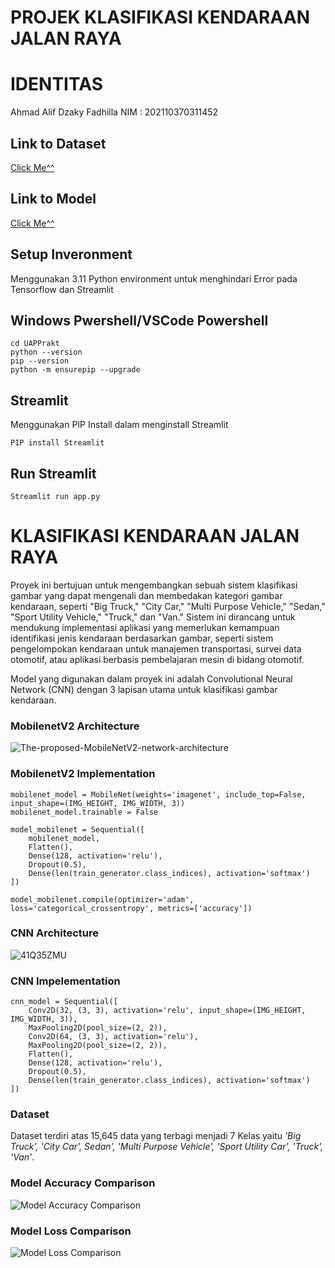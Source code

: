 # PROJEK KLASIFIKASI KENDARAAN JALAN RAYA
# IDENTITAS
Ahmad Alif Dzaky Fadhilla
NIM : 202110370311452
## Link to Dataset
[Click Me^^](https://drive.google.com/file/d/1HhWLZYjQyvDvXBg2RldXVsGEccnRm69v/view?usp=sharing)
## Link to Model
[Click Me^^](https://drive.google.com/file/d/1HDUu1IAkLZ7YW0x1ose-3rY7TK09iis5/view?usp=drive_link)
## Setup Inveronment
Menggunakan 3.11 Python environment untuk menghindari Error pada Tensorflow dan Streamlit
## Windows Pwershell/VSCode Powershell
```
cd UAPPrakt
python --version
pip --version
python -m ensurepip --upgrade
```
## Streamlit
Menggunakan PIP Install dalam menginstall Streamlit
```
PIP install Streamlit
```
## Run Streamlit
```
Streamlit run app.py
```
# KLASIFIKASI KENDARAAN JALAN RAYA
Proyek ini bertujuan untuk mengembangkan sebuah sistem klasifikasi gambar yang dapat mengenali dan membedakan kategori gambar kendaraan, seperti "Big Truck," "City Car," "Multi Purpose Vehicle," "Sedan," "Sport Utility Vehicle," "Truck," dan "Van." Sistem ini dirancang untuk mendukung implementasi aplikasi yang memerlukan kemampuan identifikasi jenis kendaraan berdasarkan gambar, seperti sistem pengelompokan kendaraan untuk manajemen transportasi, survei data otomotif, atau aplikasi berbasis pembelajaran mesin di bidang otomotif.

Model yang digunakan dalam proyek ini adalah Convolutional Neural Network (CNN) dengan 3 lapisan utama untuk klasifikasi gambar kendaraan. 
### MobilenetV2 Architecture
![The-proposed-MobileNetV2-network-architecture](https://github.com/user-attachments/assets/b58f226d-a442-4752-bab7-f09225cea028)
### MobilenetV2 Implementation
```
mobilenet_model = MobileNet(weights='imagenet', include_top=False, input_shape=(IMG_HEIGHT, IMG_WIDTH, 3))
mobilenet_model.trainable = False

model_mobilenet = Sequential([
    mobilenet_model,
    Flatten(),
    Dense(128, activation='relu'),
    Dropout(0.5),
    Dense(len(train_generator.class_indices), activation='softmax')
])

model_mobilenet.compile(optimizer='adam', loss='categorical_crossentropy', metrics=['accuracy'])
```
### CNN Architecture 
![41Q35ZMU](https://github.com/user-attachments/assets/a2f382af-a9d0-4588-8465-f187015f434c)
### CNN Impelementation
```
cnn_model = Sequential([
    Conv2D(32, (3, 3), activation='relu', input_shape=(IMG_HEIGHT, IMG_WIDTH, 3)),
    MaxPooling2D(pool_size=(2, 2)),
    Conv2D(64, (3, 3), activation='relu'),
    MaxPooling2D(pool_size=(2, 2)),
    Flatten(),
    Dense(128, activation='relu'),
    Dropout(0.5),
    Dense(len(train_generator.class_indices), activation='softmax')
])
```
### Dataset
Dataset terdiri atas 15,645 data yang terbagi menjadi 7 Kelas yaitu _'Big Truck', 'City Car', Sedan', 'Multi Purpose Vehicle', 'Sport Utility Car', 'Truck', 'Van'_.
### Model Accuracy Comparison
![Model Accuracy Comparison](https://github.com/user-attachments/assets/87b0d725-fb00-427d-bc8b-4d75c1f9e628)
### Model Loss Comparison
![Model Loss Comparison](https://github.com/user-attachments/assets/a6e5cf48-120e-4efd-937c-e100c2305e9e)

